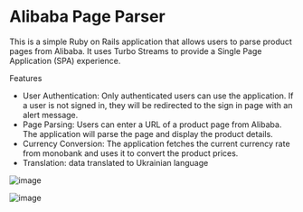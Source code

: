 # Alibaba Page Parser
This is a simple Ruby on Rails application that allows users to parse product pages from Alibaba. It uses Turbo Streams to provide a Single Page Application (SPA) experience.

Features
* User Authentication: Only authenticated users can use the application. If a user is not signed in, they will be redirected to the sign in page with an alert message.
* Page Parsing: Users can enter a URL of a product page from Alibaba. The application will parse the page and display the product details.
* Currency Conversion: The application fetches the current currency rate from monobank and uses it to convert the product prices.
* Translation: data translated to Ukrainian language

![image](https://github.com/dafeys/aliparser/assets/36037839/d1b83c70-cd8e-4d7c-97d6-bd30c1274a5d)

![image](https://github.com/dafeys/aliparser/assets/36037839/00bac35e-7c9c-41cf-9b0b-626854365ea6)

